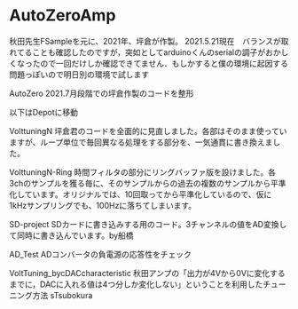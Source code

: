 # AutoZeroAmp

秋田先生FSampleを元に、2021年、坪倉が作製。
2021.5.21現在　バランスが取れてることも確認したのですが，突如としてarduinoくんのserialの調子がおかしくなったので一回だけしか確認できてません．もしかすると僕の環境に起因する問題っぽいので明日別の環境で試します

AutoZero
2021.7月段階での坪倉作製のコードを整形



以下はDepotに移動

VolttuningN
坪倉君のコードを全面的に見直しました。各部はそのまま使っていますが、ループ単位で毎回異なる処理をする部分を、一気通貫に書き換えました。

VolttuningN-Ring
時間フィルタの部分にリングバッファ版を設けました。各3chのサンプルを獲る毎に、そのサンプルからの過去の複数のサンプルから平準化しています。オリジナルでは、10回取ってから平準化しているので、仮に1kHzサンプリングでも、100Hzに落ちてしまいます。

SD-project
SDカードに書き込みする用のコード。3チャンネルの値をAD変換して同時に書き込んでいます。by船橋

AD_Test
ADコンバータの負電源の応答性をチェック

VoltTuning_bycDACcharacteristic
秋田アンプの「出力が4Vから0Vに変化するまでに，DACに入れる値は4つ分しか変化しない」ということを利用したチューニング方法 sTsubokura
